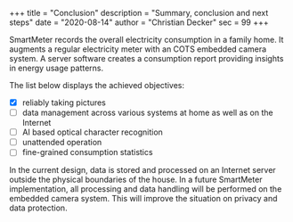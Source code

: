 +++
title = "Conclusion"
description = "Summary, conclusion and next steps"
date = "2020-08-14"
author = "Christian Decker"
sec = 99
+++

SmartMeter records the overall electricity consumption in a family home. It augments a regular electricity meter with an COTS embedded camera system. A server software creates a consumption report providing insights in energy usage patterns.

The list below displays the achieved objectives:

* [X] reliably taking pictures
* [ ] data management across various systems at home as well as on the Internet
* [ ] AI based optical character recognition
* [ ] unattended operation
* [ ] fine-grained consumption statistics

In the current design, data is stored and processed on an Internet server outside the physical boundaries of the house. In a future SmartMeter implementation, all processing and data handling will be performed on the embedded camera system. This will improve the situation on privacy and data protection.